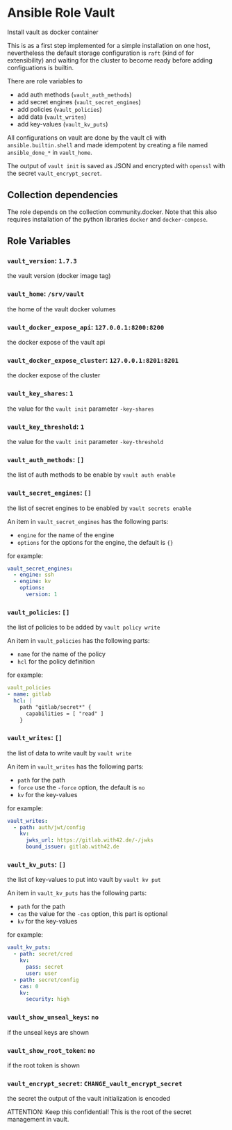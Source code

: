 # Ansible Role Vault

Install vault as docker container

This is as a first step implemented for a simple installation on one host, nevertheless the default storage configuration is `raft` (kind of for extensibility) and waiting for the cluster to become ready before adding configuations is builtin.

There are role variables to

* add auth methods (`vault_auth_methods`)
* add secret engines (`vault_secret_engines`)
* add policies (`vault_policies`)
* add data (`vault_writes`)
* add key-values (`vault_kv_puts`)

All configurations on vault are done by the vault cli with `ansible.builtin.shell` and made idempotent by creating a file named `ansible_done_*` in `vault_home`.

The output of `vault init` is saved as JSON and encrypted with `openssl` with the secret `vault_encrypt_secret`.

## Collection dependencies

The role depends on the collection community.docker.
Note that this also requires installation of the python libraries `docker` and `docker-compose`.

## Role Variables

### `vault_version`: `1.7.3`

the vault version (docker image tag)

### `vault_home`: `/srv/vault`

the home of the vault docker volumes

### `vault_docker_expose_api`: `127.0.0.1:8200:8200`

the docker expose of the vault api

### `vault_docker_expose_cluster`: `127.0.0.1:8201:8201`

the docker expose of the cluster

### `vault_key_shares`: `1`

the value for the `vault init` parameter `-key-shares`

### `vault_key_threshold`: `1`

the value for the `vault init` parameter `-key-threshold`

### `vault_auth_methods`: `[]`

the list of auth methods to be enable by `vault auth enable`

### `vault_secret_engines`: `[]`

the list of secret engines to be enabled by `vault secrets enable`

An item in `vault_secret_engines` has the following parts:

* `engine` for the name of the engine
* `options` for the options for the engine, the default is `{}`

for example:

```yaml
vault_secret_engines:
  - engine: ssh
  - engine: kv
    options:
      version: 1
```

### `vault_policies`: `[]`

the list of policies to be added by `vault policy write`

An item in `vault_policies` has the following parts:

* `name` for the name of the policy
* `hcl` for the policy definition

for example:

```yaml
vault_policies
- name: gitlab
  hcl: |
    path "gitlab/secret*" {
      capabilities = [ "read" ]
    }
```

### `vault_writes`: `[]`

the list of data to write vault by `vault write`

An item in `vault_writes` has the following parts:

* `path` for the path
* `force` use the `-force` option, the default is `no`
* `kv` for the key-values

for example:

```yaml
vault_writes:
  - path: auth/jwt/config
    kv:
      jwks_url: https://gitlab.with42.de/-/jwks
      bound_issuer: gitlab.with42.de
```

### `vault_kv_puts`: `[]`

the list of key-values to put into vault by `vault kv put`

An item in `vault_kv_puts` has the following parts:

* `path` for the path
* `cas` the value for the `-cas` option, this part is optional
* `kv` for the key-values

for example:

```yaml
vault_kv_puts:
  - path: secret/cred
    kv:
      pass: secret
      user: user
  - path: secret/config
    cas: 0
    kv:
      security: high
```

### `vault_show_unseal_keys`: `no`

if the unseal keys are shown

### `vault_show_root_token`: `no`

if the root token is shown

### `vault_encrypt_secret`: `CHANGE_vault_encrypt_secret`

the secret the output of the vault initialization is encoded

ATTENTION: Keep this confidential! This is the root of the secret management in vault.
